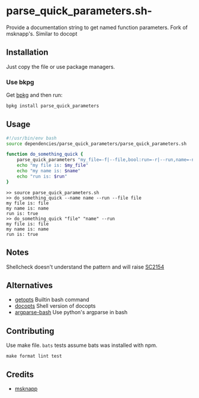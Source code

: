 # parse_quick_parameters.sh-
Provide a documentation string to get named function parameters. Fork of msknapp's. Similar to docopt


## Installation

Just copy the file or use package managers.

### Use bkpg

Get [bpkg](https://www.bpkg.sh/) and then run:
```bash
bpkg install parse_quick_parameters
```


## Usage

```bash
#!/usr/bin/env bash
source dependencies/parse_quick_parameters/parse_quick_parameters.sh

function do_something_quick {
    parse_quick_parameters "my_file=-f|--file,bool:run=-r|--run,name=-n|--name" "$@" || return 0
    echo "my file is: $my_file"
    echo "my name is: $name"
    echo "run is: $run"
}
```

```terminal
>> source parse_quick_parameters.sh
>> do_something_quick --name name --run --file file
my file is: file
my name is: name
run is: true
>> do_something_quick "file" "name" --run
my file is: file
my name is: name
run is: true
```



## Notes

Shellcheck doesn't understand the pattern and will raise [SC2154](https://github.com/koalaman/shellcheck/wiki/SC2154)

## Alternatives

- [getopts](https://en.wikipedia.org/wiki/Getopts) Builtin bash command
- [docopts](https://github.com/docopt/docopts) Shell version of docopts
- [argparse-bash](https://github.com/nhoffman/argparse-bash) Use python's argparse in bash

## Contributing

Use make file. `bats` tests assume bats was installed with npm. 
```
make format lint test
```


## Credits

- [msknapp](https://github.com/msknapp/maintainable-bash/blob/master/1_init/3.1_parameters/shortcut.sh#L3)



